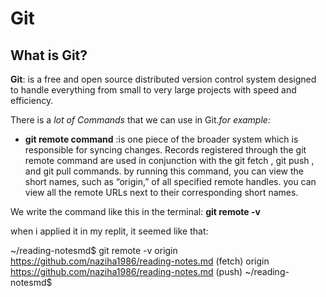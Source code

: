 # Git
## What is Git?


**Git**: is a free and open source distributed version control system designed to handle everything from small to very large projects with speed and efficiency.

There is a *lot of Commands* that we can use in Git.*for example:*

* **git remote command** :is one piece of the broader system which is responsible for syncing changes. Records registered through the git remote command are used in conjunction with the git fetch , git push , and git pull commands. by running this command, you can view the short names, such as “origin,” of all specified remote handles.
you can view all the remote URLs next to their corresponding short names.

 We write the command like this in the terminal:  **git remote -v**

when i applied it in my replit, it seemed like that:


~/reading-notesmd$ git remote -v
origin  https://github.com/naziha1986/reading-notes.md (fetch)
origin  https://github.com/naziha1986/reading-notes.md (push)
~/reading-notesmd$ 